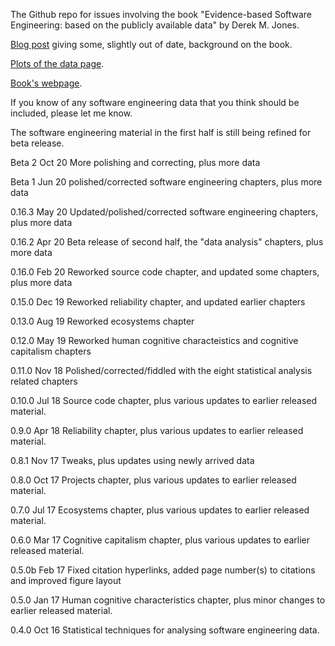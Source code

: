 
The Github repo for issues involving the book "Evidence-based Software Engineering: based on the publicly available data" by Derek M. Jones.

[Blog post](http://shape-of-code.coding-guidelines.com/2012/06/22/background-to-my-book-project-empirical-software-engineering-with-r/) giving some, slightly out of date, background on the book.

[Plots of the data page](http://www.knosof.co.uk/ESEUR/figures/index.html).

[Book's webpage](http://www.knosof.co.uk/ESEUR/index.html).

If you know of any software engineering data that you think should be included, please let me know.


The software engineering material in the first half is still being refined for beta release.

Beta 2 Oct 20 More polishing and correcting, plus more data

Beta 1 Jun 20 polished/corrected software engineering chapters, plus more data

0.16.3 May 20 Updated/polished/corrected software engineering chapters, plus more data

0.16.2 Apr 20 Beta release of second half, the "data analysis" chapters, plus more data

0.16.0 Feb 20 Reworked source code chapter, and updated some chapters, plus more data

0.15.0 Dec 19 Reworked reliability chapter, and updated earlier chapters

0.13.0 Aug 19 Reworked ecosystems chapter

0.12.0 May 19 Reworked human cognitive characteistics and cognitive capitalism chapters

0.11.0 Nov 18 Polished/corrected/fiddled with the eight statistical analysis related chapters

0.10.0 Jul 18 Source code chapter, plus various updates to earlier released material.

0.9.0  Apr 18 Reliability chapter, plus various updates to earlier released material.

0.8.1  Nov 17 Tweaks, plus updates using newly arrived data

0.8.0  Oct 17 Projects chapter, plus various updates to earlier released material.

0.7.0  Jul 17 Ecosystems chapter, plus various updates to earlier released material.

0.6.0  Mar 17 Cognitive capitalism chapter, plus various updates to earlier released material.

0.5.0b Feb 17 Fixed citation hyperlinks, added page number(s) to citations and improved figure layout

0.5.0  Jan 17 Human cognitive characteristics chapter, plus minor changes to earlier released material.

0.4.0  Oct 16 Statistical techniques for analysing software engineering data.

